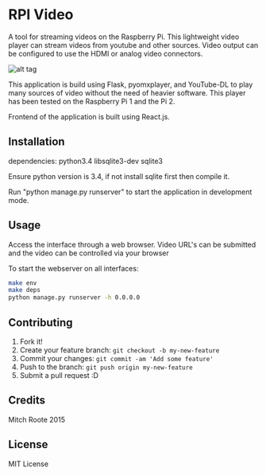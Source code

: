 # RPI Video

A tool for streaming videos on the Raspberry Pi.  This lightweight video player
can stream videos from youtube and other sources.  Video output can be configured to use the HDMI or analog video connectors.

![alt tag](http://imgur.com/ZEQQVn9.png)

This application is build using Flask, pyomxplayer, and YouTube-DL to play many sources of video without the need of heavier software.  This player has been tested on the Raspberry Pi 1 and the Pi 2.

Frontend of the application is built using React.js.

## Installation

dependencies:
python3.4
libsqlite3-dev
sqlite3

Ensure python version is 3.4, if not install sqlite first then compile it.

Run "python manage.py runserver" to start the application in development mode.

## Usage

Access the interface through a web browser.  Video URL's can be submitted and the
video can be controlled via your browser

To start the webserver on all interfaces:
``` bash
make env
make deps
python manage.py runserver -h 0.0.0.0
```

## Contributing

1. Fork it!
2. Create your feature branch: `git checkout -b my-new-feature`
3. Commit your changes: `git commit -am 'Add some feature'`
4. Push to the branch: `git push origin my-new-feature`
5. Submit a pull request :D


## Credits

Mitch Roote 2015

## License

MIT License
